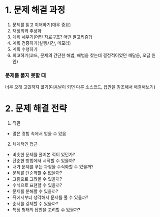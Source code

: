 # 1. 문제 해결 과정
1. 문제를 읽고 이해하기(매우 중요)
2. 재정의와 추상화
3. 계획 세우기(어떤 자료구조? 어떤 알고리즘?)
4. 계획 검증하기(실행시간, 메모리)
5. 계획 수행하기
6. 회고하기(코드, 문제의 간단한 해법, 해법을 찾는데 결정적이었던 깨달음, 오답 원인)

### 문제를 풀지 못할 때 
너무 오래 고민하지 않기(다음날이 되면 다른 소스코드, 답안을 참조해서 해결해보기)

# 2. 문제 해결 전략
1. 직관
- 많은 경험 속에서 얻을 수 있음
2. 체계적인 접근
- 비슷한 문제를 풀어본 적이 있던가?
- 단순한 방법에서 시작할 수 있을까?
- 내가 문제를 푸는 과정을 수식화할 수 있을까?
- 문제를 단순화할 수 없을까?
- 그림으로 그려볼 수 있을까?
- 수식으로 표현할 수 있을까?
- 문제를 분해할 수 있을까?
- 뒤에서부터 생각해서 문제를 풀 수 있을까?
- 순서를 강제할 수 있을까?
- 특정 형태의 답안을 고려할 수 있을까?
